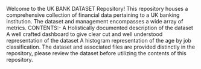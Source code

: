 Welcome to the UK BANK DATASET Repository!
  This repository houses a comprehensive collection of financial data pertaining to a UK banking institution. The dataset and management encompasses a wide array of metrics.
  CONTENTS:-
    A Holistically documented description of the dataset
    A well crafted dashboard to give clear cut and well understood representation of the dataset
    A histogram representation of the age by job classification.
The dataset and associated files are provided distinctly in the repository, please review the dataset before utilizing the contents of this repository.
